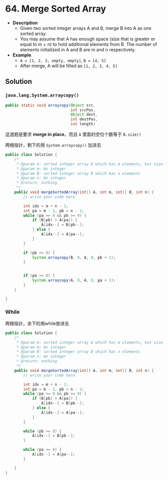 # 64. Merge Sorted Array

- **Description**
    - Given two sorted integer arrays A and B, merge B into A as one sorted array.
    - You may assume that A has enough space (size that is greater or equal to m + n) to hold additional elements from B. The number of elements initialized in A and B are m and n respectively.
- **Example**
    - `A = [1, 2, 3, empty, empty]`, `B = [4, 5]`
    - After merge, A will be filled as `[1, 2, 3, 4, 5]`



## Solution

### `java.lang.System.arraycopy()`

```java
public static void arraycopy(Object src,
                             int srcPos,
                             Object dest,
                             int destPos,
                             int length)
```

这道题是要求 **merge in place**，而且 `A` 里面的空位个数等于 `B.size()` 

两根指针，剩下的用 `System.arraycopy()` 加进去

```java
public class Solution {
    /*
     * @param A: sorted integer array A which has m elements, but size of A is m+n
     * @param m: An integer
     * @param B: sorted integer array B which has n elements
     * @param n: An integer
     * @return: nothing
     */
    public void mergeSortedArray(int[] A, int m, int[] B, int n) {
        // write your code here

        int idx = m + n - 1;
        int pa = m - 1, pb = n - 1;
        while (pa >= 0 && pb >= 0) {
            if (B[pb] > A[pa]) {
                A[idx--] = B[pb--];
            } else {
                A[idx--] = A[pa--];
            }
        }

        if (pb >= 0) {
            System.arraycopy(B, 0, A, 0, pb + 1);
        }


        if (pa >= 0) {
            System.arraycopy(A, 0, A, 0, pa + 1);
        }
    }

}
```

### While

两根指针，余下的用while放进去

```java
public class Solution {
    /*
     * @param A: sorted integer array A which has m elements, but size of A is m+n
     * @param m: An integer
     * @param B: sorted integer array B which has n elements
     * @param n: An integer
     * @return: nothing
     */
    public void mergeSortedArray(int[] A, int m, int[] B, int n) {
        // write your code here

        int idx = m + n - 1;
        int pa = m - 1, pb = n - 1;
        while (pa >= 0 && pb >= 0) {
            if (B[pb] > A[pa]) {
                A[idx--] = B[pb--];
            } else {
                A[idx--] = A[pa--];
            }
        }

        while (pb >= 0) {
            A[idx--] = B[pb--];
        }

        while (pa >= 0) {
            A[idx--] = A[pa--];
        }

    }
}
```
